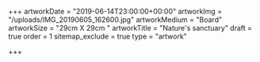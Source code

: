 +++
artworkDate = "2019-06-14T23:00:00+00:00"
artworkImg = "/uploads/IMG_20190605_162600.jpg"
artworkMedium = "Board"
artworkSize = "29cm X 29cm "
artworkTitle = "Nature's sanctuary"
draft = true
order = 1
sitemap_exclude = true
type = "artwork"

+++
